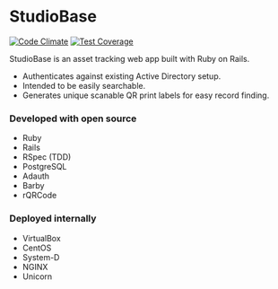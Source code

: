 # StudioBase
[![Code Climate](https://codeclimate.com/github/JSalig1/studio_base/badges/gpa.svg)](https://codeclimate.com/github/JSalig1/studio_base) [![Test Coverage](https://codeclimate.com/github/JSalig1/studio_base/badges/coverage.svg)](https://codeclimate.com/github/JSalig1/studio_base/coverage)

StudioBase is an asset tracking web app built with Ruby on Rails.

  - Authenticates against existing Active Directory setup.
  - Intended to be easily searchable.
  - Generates unique scanable QR print labels for easy record finding.

### Developed with open source

  - Ruby
  - Rails
  - RSpec (TDD)
  - PostgreSQL
  - Adauth
  - Barby
  - rQRCode

### Deployed internally

  - VirtualBox
  - CentOS
  - System-D
  - NGINX
  - Unicorn
